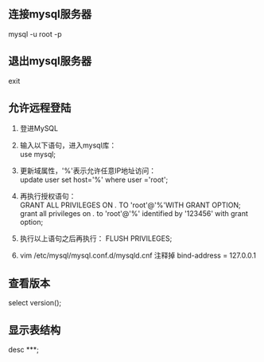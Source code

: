 
## 连接mysql服务器
mysql -u root -p

## 退出mysql服务器
exit

## 允许远程登陆
1. 登进MySQL

2. 输入以下语句，进入mysql库：  
    use mysql;

3. 更新域属性，'%'表示允许任意IP地址访问：  
    update user set host='%' where user ='root';

4. 再执行授权语句：  
    GRANT ALL PRIVILEGES ON *.* TO 'root'@'%'WITH GRANT OPTION;
    grant all privileges on *.* to 'root'@'%' identified by '123456' with grant option;

5. 执行以上语句之后再执行：
    FLUSH PRIVILEGES;

6. vim /etc/mysql/mysql.conf.d/mysqld.cnf
   注释掉 bind-address          = 127.0.0.1

## 查看版本
select version();

## 显示表结构
desc ***;